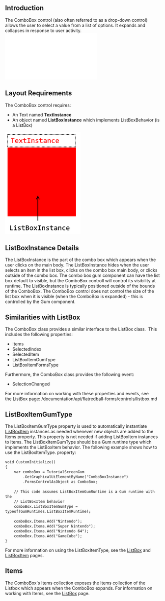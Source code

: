 ## Introduction

The ComboBox control (also often referred to as a drop-down control) allows the user to select a value from a list of options. It expands and collapses in response to user activity. [![](/wp-content/uploads/2017/12/2017-12-13_07-47-12.gif.md)](/wp-content/uploads/2017/12/2017-12-13_07-47-12.gif.md)

## Layout Requirements

The ComboBox control requires:

-   An Text named **TextInstance**
-   An object named **ListBoxInstance** which implements ListBoxBehavior (is a ListBox)

![](/media/2018-01-img_5a4b0fd700175.png)

## ListBoxInstance Details

The ListBoxInstance is the part of the combo box which appears when the user clicks on the main body. The ListBoxInstance hides when the user selects an item in the list box, clicks on the combo box main body, or clicks outside of the combo box. The combo box gum component can have the list box default to visible, but the ComboBox controll will control its visibility at runtime. The ListBoxInstance is typically positioned outside of the bounds of the ComboBox. The ComboBox control does not control the size of the list box when it is visible (when the ComboBox is expanded) - this is controlled by the Gum component.

## Similarities with ListBox

The ComboBox class provides a similar interface to the ListBox class.  This includes the following properties:

-   Items
-   SelectedIndex
-   SelectedItem
-   ListBoxItemGumType
-   ListBoxItemFormsType

Furthermore, the ComboBox class provides the following event:

-   SelectionChanged

For more information on working with these properties and events, see the ListBox page: /documentation/api/flatredball-forms/controls/listbox.md

## ListBoxItemGumType

The ListBoxItemGumType property is used to automatically instantiate [ListBoxItem](/documentation/api/flatredball-forms/controls/listboxitem.md) instances as needed whenever new objects are added to the Items property. This property is not needed if adding ListBoxItem instances to Items. The ListBoxItemGumType should be a Gum runtime type which implements the ListBoxItem behavior. The following example shows how to use the ListBoxItemType. property:

``` lang:c#
void CustomInitialize()
{
    var comboBox = TutorialScreenGum
        .GetGraphicalUiElementByName("ComboBoxInstance")
        .FormsControlAsObject as ComboBox;

    // This code assumes ListBoxItemGumRuntime is a Gum runtime with the
    // ListBoxItem behavior
    comboBox.ListBoxItemGumType = typeof(GumRuntimes.ListBoxItemRuntime);

    comboBox.Items.Add("Nintendo");
    comboBox.Items.Add("Super Nintendo");
    comboBox.Items.Add("Nintendo 64");
    comboBox.Items.Add("GameCube");
}
```

For more information on using the ListBoxItemType, see the [ListBox](/documentation/api/flatredball-forms/controls/listbox.md) and [ListBoxItem](/documentation/api/flatredball-forms/controls/listboxitem.md) pages.

## Items

The ComboBox's Items collection exposes the Items collection of the Listbox which appears when the ComboBox expands. For information on working with Items, see the [ListBox](/documentation/api/flatredball-forms/controls/listbox.md) page.

## 
